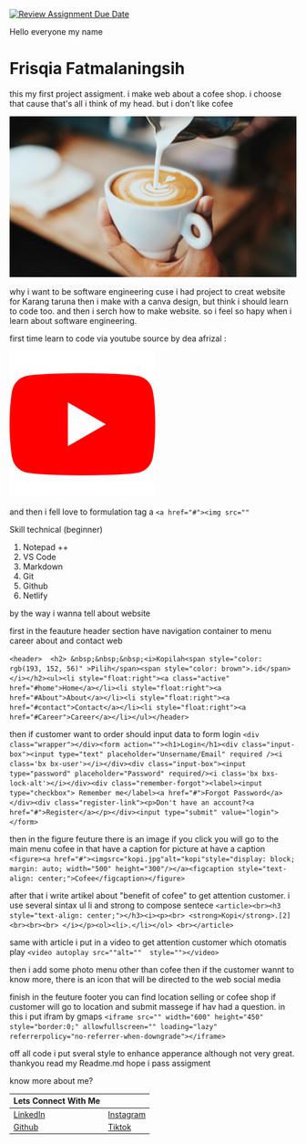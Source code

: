 [![Review Assignment Due Date](https://classroom.github.com/assets/deadline-readme-button-24ddc0f5d75046c5622901739e7c5dd533143b0c8e959d652212380cedb1ea36.svg)](https://classroom.github.com/a/J5s2e_vk)

Hello everyone my name

# Frisqia Fatmalaningsih

this my first project assigment. i make web about a cofee shop. i choose that cause that's all i think of my head. but i don't like cofee

![Kopi](kopi.jpg)

why i want to be software engineering cuse i had project to creat website for Karang taruna then i make with a canva design, but think i should learn to code too. and then i serch how to make website.
so i feel so hapy when i learn about software engineering.

first time learn to code via youtube source by dea afrizal :

[![dea AFrizal](youtube.png)](https://youtube.com/@deaafrizaldea?si=aad68OqjlluogFY/)

and then i fell love to formulation tag a
`<a href="#"><img src=""`

Skill technical (beginner)

1. Notepad ++
2. VS Code
3. Markdown
4. Git
5. Github
6. Netlify

by the way i wanna tell about website

first in the feauture header section have navigation container to menu career about and contact web

`<header>  <h2> &nbsp;&nbsp;&nbsp;<i>Kopilah<span style="color: rgb(193, 152, 56)" >Pilih</span><span style="color: brown">.id</span></i></h2><ul><li style="float:right"><a class="active" href="#home">Home</a></li><li style="float:right"><a href="#About">About</a></li><li style="float:right"><a href="#contact">Contact</a></li><li style="float:right"><a href="#Career">Career</a></li></ul></header>`

then if customer want to order should input data to form login
`<div class="wrapper"></div><form action=""><h1>Login</h1><div class="input-box"><input type="text" placeholder="Unsername/Email" required /><i class='bx bx-user'></i></div><div class="input-box"><input type="password" placeholder="Password" required/><i class='bx bxs-lock-alt'></i></div><div class="remember-forgot"><label><input type="checkbox"> Remember me</label><a href="#">Forgot Password</a></div><div class="register-link"><p>Don't have an account?<a href="#">Register</a></p></div><input type="submit" value="login"></form>`

then in the figure feuture there is an image if you click you will go to the main menu cofee in that have a caption for picture at have a caption
`<figure><a href="#"><imgsrc="kopi.jpg"alt="kopi"style="display: block; margin: auto; width="500" height="300"/></a><figcaption style="text-align: center;">Cofee</figcaption></figure>`

after that i write artikel about "benefit of cofee" to get attention customer. i use several sintax ul li and strong to compose sentece
`<article><br><h3 style="text-align: center;"></h3><i><p><br> <strong>Kopi</strong>.[2]<br><br><br> </i></p><ol><li>.</li></ol> <br></article>`

same with article i put in a video to get attention customer which otomatis play
`<video autoplay src=""alt=""  style=""></video>`

then i add some photo menu other than cofee
then if the customer wannt to know more, there is an icon that will be directed to the web social media

finish in the feuture footer you can find location selling or cofee shop if customer will go to location and submit massege if hav had a question. in this i put ifram by gmaps
`<iframe src="" width="600" height="450" style="border:0;" allowfullscreen="" loading="lazy" referrerpolicy="no-referrer-when-downgrade"></iframe>`

off all code i put sveral style to enhance apperance although not very great. thankyou read my Readme.md hope i pass assigment

know more about me?

| Lets Connect With Me                                              |                                                   |
| ----------------------------------------------------------------- | ------------------------------------------------- |
| [Linkedln](www.linkedin.com/in/frisqia-fatmalaningsih-3259672210) | [Instagram](https://www.instagram.com/xiaocia__/) |
| [Github](https://github.com/frisqia)                              | [Tiktok](https://www.tiktok.com/@xiaocia__)       |
